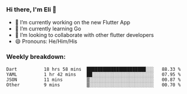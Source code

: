 ### Hi there, I'm Eli 👋
- 🔭 I’m currently working on the new Flutter App
- 🌱 I’m currently learning Go
- 🦄 I’m looking to collaborate with other flutter developers
- 😄 Pronouns: He/Him/His

### Weekly breakdown:
<!--START_SECTION:waka-->

```text
Dart          18 hrs 58 mins  ██████████████████████░░░   88.33 %
YAML          1 hr 42 mins    ██░░░░░░░░░░░░░░░░░░░░░░░   07.95 %
JSON          11 mins         ▒░░░░░░░░░░░░░░░░░░░░░░░░   00.87 %
Other         9 mins          ▒░░░░░░░░░░░░░░░░░░░░░░░░   00.70 %
```

<!--END_SECTION:waka-->
